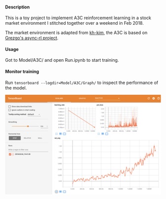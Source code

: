 #### Description
This is a toy project to implement A3C reinforcement learning in a stock market environment I stitched together over a weekend in Feb 2018.

The market environment is adapted from [kh-kim](https://github.com/kh-kim/stock_market_reinforcement_learning/blob/master/market_env.py), the A3C is based on [Grezgo's async-rl project](https://github.com/Grzego/async-rl/blob/master/a3c/train.py).

#### Usage
Got to Model/A3C/ and open Run.ipynb to start training.

#### Monitor training
Run ```tensorboard --logdir=Model/A3C/Graph/``` to inspect the performance of the model.

![alt text](Images/tensorboard.png "Tensorboard")
